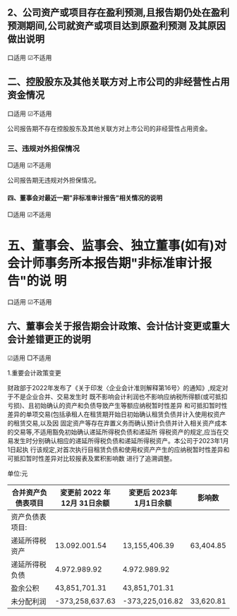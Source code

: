 ## 2、公司资产或项目存在盈利预测,且报告期仍处在盈利预测期间,公司就资产或项目达到原盈利预测 及其原因做出说明

口适用 ☑不适用

## 二、控股股东及其他关联方对上市公司的非经营性占用资金情况

口适用 ☑不适用

公司报告期不存在控股股东及其他关联方对上市公司的非经营性占用资金。

### 三、违规对外担保情况

□适用 ☑不适用

公司报告期无违规对外担保情况。

#### 四、董事会对最近一期"非标准审计报告"相关情况的说明

□适用 ☑不适用

# 五、董事会、监事会、独立董事(如有)对会计师事务所本报告期"非标准审计报告"的说 明

口适用 ☑不适用

## 六、董事会关于报告期会计政策、会计估计变更或重大会计差错更正的说明

☑适用 □不适用

1.重要会计政策变更

财政部于2022年发布了《关于印发〈企业会计准则解释第16号〉的通知》,规定对于不是企业合并、交易发生时 既不影响会计利润也不影响应纳税所得额(或可抵扣亏损)、且初始确认的资产和负债导致产生等额应纳税暂时性差异 和可抵扣暂时性差异的单项交易(包括承租人在租赁期开始日初始确认租赁负债并计入使用权资产的租赁交易,以及因 固定资产等存在弃置义务而确认预计负债并计入相关资产成本的交易等,不适用豁免初始确认递延所得税负债和递延所 得税资产的规定,应当在交易发生时分别确认相应的递延所得税负债和递延所得税资产。本公司于2023年1月1日起执 行该规定,对首次执行目租赁负债和使用权资产产生的应纳税暂时性差异和可抵扣暂时性差异对比较报表及累积影响数 进行了追溯调整。

单位:元

| 合并资产负债表项目 | 変更前 2022 年<br>12月 31日余额 | 変更后 2023年<br>1月1日余额 | 影响数       |
|-----------|-------------------------|---------------------|-----------|
| 资产负债表项目:  |                         |                     |           |
| 递延所得税资产   | 13.092.001.54           | 13,155,406.39       | 63,404.85 |
| 递延所得税负债   | 4.972.989.92            | 4.972.989.92        |           |
| 盈余公积      | 43,851,701.31           | 43,851,701.31       |           |
| 未分配利润     | -373,258,637.63         | -373,225,016.82     | 33,620.81 |